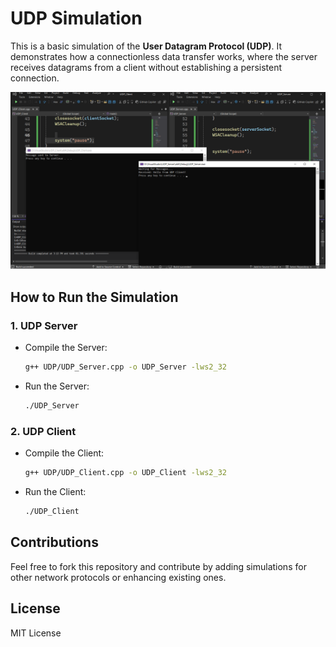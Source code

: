 # UDP Simulation

This is a basic simulation of the **User Datagram Protocol (UDP)**. It demonstrates how a connectionless data transfer works, where the server receives datagrams from a client without establishing a persistent connection.

![Result](Result.png)

## How to Run the Simulation

### 1. **UDP Server**
   - Compile the Server:
     ```bash
     g++ UDP/UDP_Server.cpp -o UDP_Server -lws2_32
     ```
   - Run the Server:
     ```bash
     ./UDP_Server
     ```

### 2. **UDP Client**
   - Compile the Client:
     ```bash
     g++ UDP/UDP_Client.cpp -o UDP_Client -lws2_32
     ```
   - Run the Client:
     ```bash
     ./UDP_Client
     ```

## Contributions
Feel free to fork this repository and contribute by adding simulations for other network protocols or enhancing existing ones.

## License
MIT License
